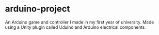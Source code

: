 # arduino-project
An Arduino game and controller I made in my first year of university. Made using a Unity plugin called Uduino and Arduino electrical components.
